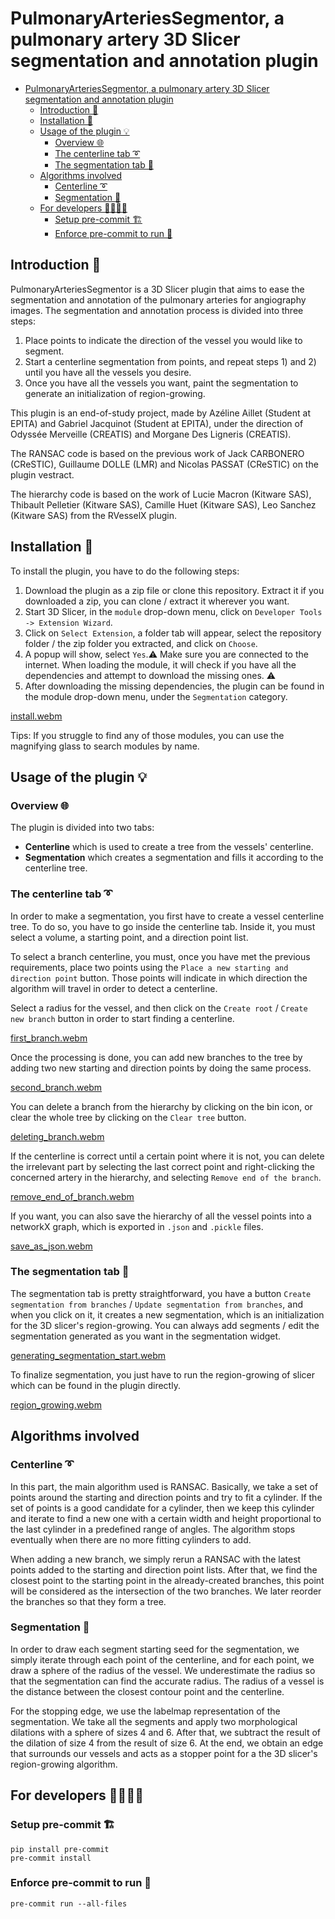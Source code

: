 # PulmonaryArteriesSegmentor, a pulmonary artery 3D Slicer segmentation and annotation plugin
<!-- TOC -->
* [PulmonaryArteriesSegmentor, a pulmonary artery 3D Slicer segmentation and annotation plugin](#pulmonaryarteriessegmentor-a-pulmonary-artery-3d-slicer-segmentation-and-annotation-plugin)
  * [Introduction 📜](#introduction-)
  * [Installation 📂](#installation-)
  * [Usage of the plugin 💡](#usage-of-the-plugin-)
    * [Overview 🌐](#overview-)
    * [The centerline tab ➰](#the-centerline-tab-)
    * [The segmentation tab 🧩](#the-segmentation-tab-)
  * [Algorithms involved](#algorithms-involved)
    * [Centerline ➰](#centerline-)
    * [Segmentation 🧩](#segmentation-)
  * [For developers 👩‍💻👨‍💻](#for-developers-)
    * [Setup pre-commit 🏗️](#setup-pre-commit-)
    * [Enforce pre-commit to run 🏃](#enforce-pre-commit-to-run-)
<!-- TOC -->
## Introduction 📜
PulmonaryArteriesSegmentor is a 3D Slicer plugin that aims to ease the segmentation and annotation of the pulmonary arteries for angiography images.
The segmentation and annotation process is divided into three steps:
1) Place points to indicate the direction of the vessel you would like to segment.
2) Start a centerline segmentation from points, and repeat steps 1) and 2) until you have all the vessels you desire.
3) Once you have all the vessels you want, paint the segmentation to generate an initialization of region-growing.

This plugin is an end-of-study project, made by Azéline Aillet (Student at EPITA) and Gabriel Jacquinot (Student at EPITA), under the direction of Odyssée Merveille (CREATIS) and Morgane Des Ligneris (CREATIS).

The RANSAC code is based on the previous work of Jack CARBONERO (CReSTIC), Guillaume DOLLE (LMR) and Nicolas PASSAT (CReSTIC) on the plugin vestract.

The hierarchy code is based on the work of Lucie Macron (Kitware SAS), Thibault Pelletier (Kitware SAS), Camille Huet (Kitware SAS), Leo Sanchez (Kitware SAS) from the RVesselX plugin.

## Installation 📂
To install the plugin, you have to do the following steps:

1) Download the plugin as a zip file or clone this repository. Extract it if you downloaded a zip, you can clone / extract it wherever you want.
2) Start 3D Slicer, in the `module` drop-down menu, click on `Developer Tools -> Extension Wizard`.
3) Click on `Select Extension`, a folder tab will appear, select the repository folder / the zip folder you extracted, and click on `Choose`.
4) A popup will show, select `Yes`.⚠️ Make sure you are connected to the internet. When loading the module, it will check if you have all the dependencies and attempt to download the missing ones. ⚠️
5) After downloading the missing dependencies, the plugin can be found in the module drop-down menu, under the `Segmentation` category.
   
[install.webm](https://github.com/Leirbag-gabrieL/PulmonaryArteriesSegmentor/assets/91014653/34f93e8a-386e-4120-82c6-3b046f5a420b)

Tips: If you struggle to find any of those modules, you can use the magnifying glass to search modules by name.

## Usage of the plugin 💡
### Overview 🌐
The plugin is divided into two tabs:
- **Centerline** which is used to create a tree from the vessels' centerline.
- **Segmentation** which creates a segmentation and fills it according to the centerline tree.

### The centerline tab ➰
In order to make a segmentation, you first have to create a vessel centerline tree.
To do so, you have to go inside the centerline tab. Inside it, you must select a volume, a starting point, and a direction point list.

To select a branch centerline, you must, once you have met the previous requirements, place two points using the `Place a new starting and direction point` button.
Those points will indicate in which direction the algorithm will travel in order to detect a centerline.

Select a radius for the vessel, and then click on the `Create root` / `Create new branch` button in order to start finding a centerline.

[first_branch.webm](https://github.com/Leirbag-gabrieL/PulmonaryArteriesSegmentor/assets/91014653/2fdbb671-36bd-47d8-a145-2a410324bd7a)

Once the processing is done, you can add new branches to the tree by adding two new starting and direction points by doing the same process.

[second_branch.webm](https://github.com/Leirbag-gabrieL/PulmonaryArteriesSegmentor/assets/91014653/a6ca1c94-bc54-421c-97b3-1c6fbf3118c2)

You can delete a branch from the hierarchy by clicking on the bin icon, or clear the whole tree by clicking on the `Clear tree` button.

[deleting_branch.webm](https://github.com/Leirbag-gabrieL/PulmonaryArteriesSegmentor/assets/91014653/dcea0cd5-aac7-4867-9e52-1abc206556b2)

If the centerline is correct until a certain point where it is not, you can delete the irrelevant part by selecting the last correct point and right-clicking the concerned artery in the hierarchy, and selecting `Remove end of the branch`.

[remove_end_of_branch.webm](https://github.com/Leirbag-gabrieL/PulmonaryArteriesSegmentor/assets/91014653/2d9fdb01-f2fb-41e1-b7aa-c03342710ef3)

If you want, you can also save the hierarchy of all the vessel points into a networkX graph, which is exported in `.json` and `.pickle` files.

[save_as_json.webm](https://github.com/Leirbag-gabrieL/PulmonaryArteriesSegmentor/assets/91014653/6ae7029b-8293-400b-9ad5-b8aa047892c5)

### The segmentation tab 🧩
The segmentation tab is pretty straightforward, you have a button `Create segmentation from branches` / `Update segmentation from branches`, and when you click on it, it creates a new segmentation, which is an initialization for the 3D slicer's region-growing.
You can always add segments / edit the segmentation generated as you want in the segmentation widget.

[generating_segmentation_start.webm](https://github.com/Leirbag-gabrieL/PulmonaryArteriesSegmentor/assets/91014653/1a677776-0755-4805-862d-9bb474498c92)

To finalize segmentation, you just have to run the region-growing of slicer which can be found in the plugin directly.

[region_growing.webm](https://github.com/Leirbag-gabrieL/PulmonaryArteriesSegmentor/assets/91014653/1972b1e9-8f2d-4f1c-87ae-53d16eaf0362)

## Algorithms involved
### Centerline ➰
In this part, the main algorithm used is RANSAC. Basically, we take a set of points around the starting and direction points and try to fit a cylinder. If the set of points is a good candidate for a cylinder, then we keep this cylinder and iterate to find a new one with a certain width and height proportional to the last cylinder in a predefined range of angles. The algorithm stops eventually when there are no more fitting cylinders to add.

When adding a new branch, we simply rerun a RANSAC with the latest points added to the starting and direction point lists. After that, we find the closest point to the starting point in the already-created branches, this point will be considered as the intersection of the two branches. We later reorder the branches so that they form a tree.

### Segmentation 🧩
In order to draw each segment starting seed for the segmentation, we simply iterate through each point of the centerline, and for each point, we draw a sphere of the radius of the vessel. We underestimate the radius so that the segmentation can find the accurate radius. The radius of a vessel is the distance between the closest contour point and the centerline.

For the stopping edge, we use the labelmap representation of the segmentation. We take all the segments and apply two morphological dilations with a sphere of sizes 4 and 6. After that, we subtract the result of the dilation of size 4 from the result of size 6. At the end, we obtain an edge that surrounds our vessels and acts as a stopper point for a the 3D slicer's region-growing algorithm.

## For developers 👩‍💻👨‍💻
### Setup pre-commit 🏗️

```shell
pip install pre-commit
pre-commit install
```

### Enforce pre-commit to run 🏃

```shell
pre-commit run --all-files
```
